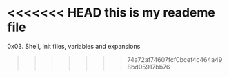 <<<<<<< HEAD
this is my reademe file
=======
0x03. Shell, init files, variables and expansions
>>>>>>> 74a72af74607fcf0bcef4c464a498bd05917bb76
